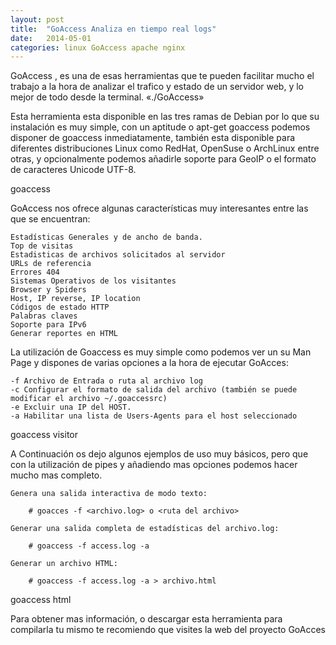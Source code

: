 ```yaml
---
layout: post
title:  "GoAccess Analiza en tiempo real logs"
date:   2014-05-01
categories: linux GoAccess apache nginx
---
```


GoAccess , es una de esas herramientas que te pueden facilitar mucho el trabajo a la hora de analizar el trafico y estado de un servidor web, y lo mejor de todo desde la terminal.
«./GoAccess»

Esta herramienta esta disponible en las tres ramas de Debian por lo que su instalación es muy simple, con un aptitude o apt-get goaccess podemos disponer de goaccess inmediatamente, también esta disponible para diferentes distribuciones Linux como RedHat, OpenSuse o ArchLinux entre otras, y opcionalmente podemos añadirle soporte para GeoIP o el formato de caracteres Unicode UTF-8.

goaccess

GoAccess nos ofrece algunas características muy interesantes entre las que se encuentran:

    Estadísticas Generales y de ancho de banda.
    Top de visitas
    Estadisticas de archivos solicitados al servidor
    URLs de referencia
    Errores 404
    Sistemas Operativos de los visitantes
    Browser y Spiders
    Host, IP reverse, IP location
    Códigos de estado HTTP
    Palabras claves
    Soporte para IPv6
    Generar reportes en HTML

La utilización de Goaccess es muy simple como podemos ver un su Man Page y dispones de varias opciones a la hora de ejecutar GoAcces:

    -f Archivo de Entrada o ruta al archivo log
    -c Configurar el formato de salida del archivo (también se puede modificar el archivo ~/.goaccessrc)
    -e Excluir una IP del HOST.
    -a Habilitar una lista de Users-Agents para el host seleccionado

goaccess visitor

A Continuación os dejo algunos ejemplos de uso muy básicos, pero que con la utilización de pipes y añadiendo mas opciones podemos hacer mucho mas completo.

    Genera una salida interactiva de modo texto:

        # goacces -f <archivo.log> o <ruta del archivo>

    Generar una salida completa de estadísticas del archivo.log:

        # goaccess -f access.log -a

    Generar un archivo HTML:

        # goaccess -f access.log -a > archivo.html

goaccess html

Para obtener mas información, o descargar esta herramienta para compilarla tu mismo te recomiendo que visites la web del proyecto GoAcces

